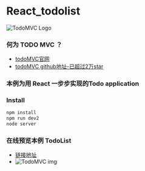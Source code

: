 ﻿# React_todolist

![TodoMVC Logo](https://raw.githubusercontent.com/tastejs/todomvc/master/media/logo.png)

### 何为 TODO MVC ？
- [todoMVC官网](http://todomvc.com/)
- [todoMVC github地址-已超过2万star](https://github.com/tastejs/todomvc)

### 本例为用 React 一步步实现的Todo application 

### Install
``` bash
npm install
npm run dev2
node server 
```

### 在线预览本例 TodoList
- [链接地址](http://www.zouyang1230.com/project/todo/)
- ![TodoMVC img](http://www.zouyang1230.com/project/todo/todo.jpg)







